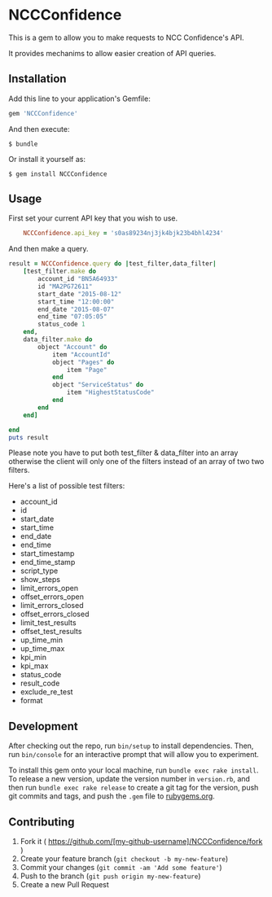 # NCCConfidence

This is a gem to allow you to make requests to NCC Confidence's API.

It provides mechanims to allow easier creation of API queries.

## Installation

Add this line to your application's Gemfile:

```ruby
gem 'NCCConfidence'
```

And then execute:

    $ bundle

Or install it yourself as:

    $ gem install NCCConfidence

## Usage

First set your current API key that you wish to use.

```ruby
    NCCConfidence.api_key = 's0as89234nj3jk4bjk23b4bhl4234'
```

And then make a query.

```ruby
result = NCCConfidence.query do |test_filter,data_filter|
    [test_filter.make do
        account_id "BN5A64933"
        id "MA2PG72611"
        start_date "2015-08-12"
        start_time "12:00:00"
        end_date "2015-08-07"
        end_time "07:05:05"
        status_code 1
    end,
    data_filter.make do
        object "Account" do
            item "AccountId"
            object "Pages" do 
                item "Page"
            end
            object "ServiceStatus" do 
                item "HighestStatusCode"
            end
        end
    end]

end
puts result

```
Please note you have to put both test_filter & data_filter into an array otherwise the client will only one of the filters instead of an array of two two filters.

Here's a list of possible test filters:
+ account_id
+ id
+ start_date
+ start_time
+ end_date
+ end_time
+ start_timestamp
+ end_time_stamp
+ script_type
+ show_steps
+ limit_errors_open
+ offset_errors_open
+ limit_errors_closed
+ offset_errors_closed
+ limit_test_results
+ offset_test_results
+ up_time_min
+ up_time_max
+ kpi_min
+ kpi_max
+ status_code
+ result_code
+ exclude_re_test
+ format


## Development

After checking out the repo, run `bin/setup` to install dependencies. Then, run `bin/console` for an interactive prompt that will allow you to experiment.

To install this gem onto your local machine, run `bundle exec rake install`. To release a new version, update the version number in `version.rb`, and then run `bundle exec rake release` to create a git tag for the version, push git commits and tags, and push the `.gem` file to [rubygems.org](https://rubygems.org).

## Contributing

1. Fork it ( https://github.com/[my-github-username]/NCCConfidence/fork )
2. Create your feature branch (`git checkout -b my-new-feature`)
3. Commit your changes (`git commit -am 'Add some feature'`)
4. Push to the branch (`git push origin my-new-feature`)
5. Create a new Pull Request
